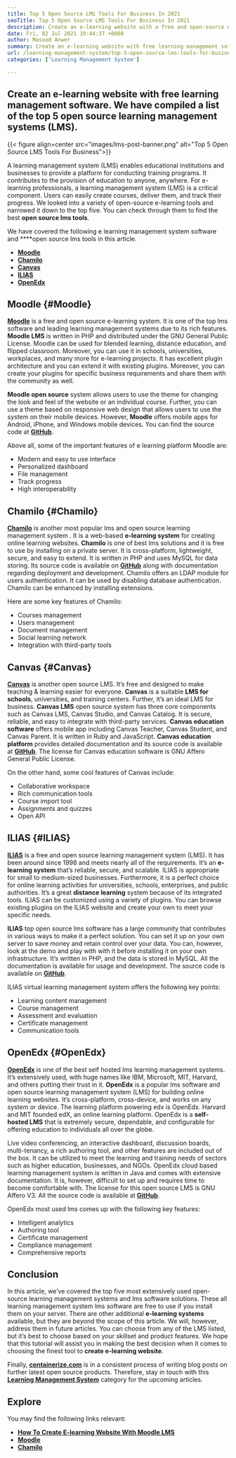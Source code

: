 ```yaml
---
title: Top 5 Open Source LMS Tools For Business In 2021
seoTitle: Top 5 Open Source LMS Tools For Business In 2021
description: Create an e-learning website with a free and open-source distance learning system. Check out the list and choose the appropriate e-learning LMS for business.
date: Fri, 02 Jul 2021 19:44:37 +0000
author: Masood Anwer
summary: Create an e-learning website with free learning management software. We have compiled a list of the top 5 open source learning management systems (LMS).
url: /learning-management-system/top-5-open-source-lms-tools-for-business-in-2021/
categories: ['Learning Management System']

---
```

## Create an e-learning website with free learning management software. We have compiled a list of the top 5 open source learning management systems (LMS).

{{< figure align=center src="images/lms-post-banner.png" alt="Top 5 Open Source LMS Tools For Business">}}  

A learning management system (LMS) enables educational institutions and businesses to provide a platform for conducting training programs. It contributes to the provision of education to anyone, anywhere. For e-learning professionals, a learning management system (LMS) is a critical component. Users can easily create courses, deliver them, and track their progress. We looked into a variety of open-source e-learning tools and narrowed it down to the top five. You can check through them to find the best **open source lms tools**.

We have covered the following e learning management system software and ****open source lms tools in this article.

  * [**Moodle**][1]
  * [**Chamilo**][2]
  * [**Canvas**][3]
  * [**ILIAS**][4]
  * [**OpenEdx**][5]

## Moodle {#Moodle}

[**Moodle**][6] is a free and open source e-learning system. It is one of the top lms software and leading learning management systems due to its rich features. **Moodle LMS** is written in PHP and distributed under the GNU General Public License. Moodle can be used for blended learning, distance education, and flipped classroom. Moreover, you can use it in schools, universities, workplaces, and many more for e-learning projects. It has excellent plugin architecture and you can extend it with existing plugins. Moreover, you can create your plugins for specific business requirements and share them with the community as well. 

**Moodle open source** system allows users to use the theme for changing the look and feel of the website or an individual course. Further, you can use a theme based on responsive web design that allows users to use the system on their mobile devices. However, **Moodle** offers mobile apps for Android, iPhone, and Windows mobile devices. You can find the source code at [**GitHub**][7].

Above all, some of the important features of e learning platform Moodle are:

  * Modern and easy to use interface
  * Personalized dashboard
  * File management
  * Track progress
  * High interoperability

## Chamilo {#Chamilo}

[**Chamilo**][8] is another most popular lms and open source learning management system . It is a web-based **e-learning system** for creating online learning websites. **Chamilo** is one of best lms solutions and it is free to use by installing on a private server. It is cross-platform, lightweight, secure, and easy to extend. It is written in PHP and uses MySQL for data storing. Its source code is available on [**GitHub**][9] along with documentation regarding deployment and development. Chamilo offers an LDAP module for users authentication. It can be used by disabling database authentication. Chamilo can be enhanced by installing extensions.

Here are some key features of Chamilo:

  * Courses management
  * Users management
  * Document management
  * Social learning network
  * Integration with third-party tools

## Canvas {#Canvas}

[**Canvas**][10] is another open source LMS. It’s free and designed to make teaching & learning easier for everyone. **Canvas** is a suitable **LMS for schools**, universities, and training centers. Further, it’s an ideal LMS for business. **Canvas LMS** open source system has three core components such as Canvas LMS, Canvas Studio, and Canvas Catalog. It is secure, reliable, and easy to integrate with third-party services. **Canvas education software** offers mobile app including Canvas Teacher, Canvas Student, and Canvas Parent. It is written in Ruby and JavaScript. **Canvas education platform** provides detailed documentation and its source code is available at [**GitHub**][11]. The license for Canvas education software is GNU Affero General Public License.

On the other hand, some cool features of Canvas include:

  * Collaborative workspace
  * Rich communication tools
  * Course import tool
  * Assignments and quizzes
  * Open API

## ILIAS {#ILIAS}

[**ILIAS**][12] is a free and open source learning management system (LMS). It has been around since 1998 and meets nearly all of the requirements. It’s an **e-learning system** that’s reliable, secure, and scalable. ILIAS is appropriate for small to medium-sized businesses. Furthermore, it is a perfect choice for online learning activities for universities, schools, enterprises, and public authorities. It’s a great **distance learning** system because of its integrated tools. ILIAS can be customized using a variety of plugins. You can browse existing plugins on the ILIAS website and create your own to meet your specific needs. 

**ILIAS** top open source lms software has a large community that contributes in various ways to make it a perfect solution. You can set it up on your own server to save money and retain control over your data. You can, however, look at the demo and play with with it before installing it on your own infrastructure. It’s written in PHP, and the data is stored in MySQL. All the documentation is available for usage and development. The source code is available on [**GitHub**][13].

ILIAS virtual learning management system offers the following key points:

  * Learning content management
  * Course management
  * Assessment and evaluation
  * Certificate management
  * Communication tools

## OpenEdx {#OpenEdx}

[**OpenEdx**][14] is one of the best self hosted lms learning management systems. It’s extensively used, with huge names like IBM, Microsoft, MIT, Harvard, and others putting their trust in it. **OpenEdx** is a popular lms software and open source learning management system (LMS) for building online learning websites. It’s cross-platform, cross-device, and works on any system or device. The learning platform powering edx is OpenEdx. Harvard and MIT founded edX, an online learning platform. OpenEdx is a **self-hosted LMS** that is extremely secure, dependable, and configurable for offering education to individuals all over the globe. 

Live video conferencing, an interactive dashboard, discussion boards, multi-tenancy, a rich authoring tool, and other features are included out of the box. It can be utilized to meet the learning and training needs of sectors such as higher education, businesses, and NGOs. OpenEdx cloud based learning management system is written in Java and comes with extensive documentation. It is, however, difficult to set up and requires time to become comfortable with. The license for this open source LMS is GNU Affero V3. All the source code is available at [**GitHub**][15].

OpenEdx most used lms comes up with the following key features:

  * Intelligent analytics
  * Authoring tool
  * Certificate management
  * Compliance management
  * Comprehensive reports

## Conclusion

In this article, we’ve covered the top five most extensively used open-source learning management systems and lms software solutions. These all learning management system lms software are free to use if you install them on your server. There are other additional **e-learning systems** available, but they are beyond the scope of this article. We will, however, address them in future articles. You can choose from any of the LMS listed, but it’s best to choose based on your skillset and product features. We hope that this tutorial will assist you in making the best decision when it comes to choosing the finest tool to **create e-learning website**.

Finally, [**containerize.com**][16] is in a consistent process of writing blog posts on further latest open source products. Therefore, stay in touch with this [**Learning Management System**][17] category for the upcoming articles.

## Explore

You may find the following links relevant:

  * [**How To Create E-learning Website With Moodle LMS**][18]
  * [**Moodle**][19]
  * [**Chamilo**][20]

 [1]: #Moodle
 [2]: #Chamilo
 [3]: #Canvas
 [4]: #ILIAS
 [5]: #OpenEdx
 [6]: https://moodle.org/
 [7]: https://github.com/moodle/moodle
 [8]: https://chamilo.org/en/
 [9]: https://github.com/chamilo/chamilo-lms
 [10]: https://www.instructure.com/canvas
 [11]: https://github.com/instructure/canvas-lms
 [12]: https://www.ilias.de/en/
 [13]: https://github.com/ILIAS-eLearning/ILIAS
 [14]: https://open.edx.org/
 [15]: https://github.com/edx/edx-platform
 [16]: https://containerize.com
 [17]: https://blog.containerize.com/category/learning-management-system/
 [18]: https://blog.containerize.com/2021/06/11/how-to-create-e-learning-platform-with-moodle-lms/
 [19]: https://products.containerize.com/lms/moodle/
 [20]: https://products.containerize.com/lms/chamilo/